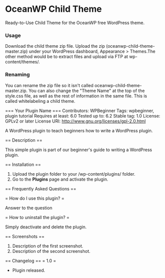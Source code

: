 OceanWP Child Theme
=================

Ready-to-Use Child Theme for the OceanWP free WordPress theme.

### Usage
Download the child theme zip file. Upload the zip (oceanwp-child-theme-master.zip) under your WordPress dashboard, Appearance > Themes.The other method would be to extract files and upload via FTP at wp-content/themes/.


### Renaming
You can rename the zip file so it isn't called oceanwp-child-theme-master.zip.
You can also change the "Theme Name" at the top of the style.css file, as well as the rest of information in the same file. This is called whitelabeling a child theme.





=== Your Plugin Name ===
Contributors: WPBeginner
Tags: wpbeginner, plugin tutorial
Requires at least: 6.0
Tested up to: 6.2
Stable tag: 1.0
License: GPLv2 or later
License URI: http://www.gnu.org/licenses/gpl-2.0.html
 
A WordPress plugin to teach beginners how to write a WordPress plugin. 
 
== Description ==
 
This simple plugin is part of our beginner's guide to writing a WordPress plugin. 
 
== Installation ==
 
1. Upload the plugin folder to your /wp-content/plugins/ folder.
1. Go to the **Plugins** page and activate the plugin.
 
== Frequently Asked Questions ==
 
= How do I use this plugin? =
 
Answer to the question
 
= How to uninstall the plugin? =
 
Simply deactivate and delete the plugin. 
 
== Screenshots ==
1. Description of the first screenshot.
1. Description of the second screenshot. 
 
== Changelog ==
= 1.0 =
* Plugin released.
